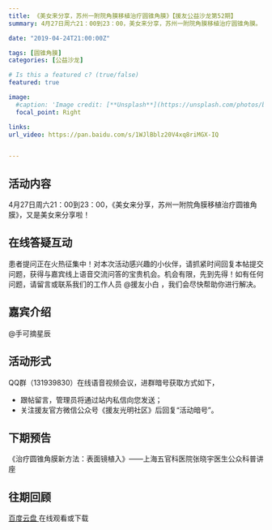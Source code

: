 ```yaml
---
title: 《美女来分享，苏州一附院角膜移植治疗圆锥角膜》【援友公益沙龙第52期】
summary: 4月27日周六21：00到23：00，美女来分享，苏州一附院角膜移植治疗圆锥角膜。

date: "2019-04-24T21:00:00Z"

tags: [圆锥角膜]
categories: [公益沙龙]

# Is this a featured c? (true/false)
featured: true

image:
  #caption: 'Image credit: [**Unsplash**](https://unsplash.com/photos/bzdhc5b3Bxs)'
  focal_point: Right

links:
url_video: https://pan.baidu.com/s/1WJlBblz20V4xq8riMGX-IQ


---
```


## 活动内容

4月27日周六21：00到23：00，《美女来分享，苏州一附院角膜移植治疗圆锥角膜》，又是美女来分享啦！

## 在线答疑互动

患者提问正在火热征集中！对本次活动感兴趣的小伙伴，请抓紧时间回复本帖提交问题，获得与嘉宾线上语音交流问答的宝贵机会。机会有限，先到先得！如有任何问题，请留言或联系我们的工作人员 @援友小白 ，我们会尽快帮助你进行解决。

## 嘉宾介绍

 @手可摘星辰

## 活动形式

QQ群（131939830）在线语音视频会议，进群暗号获取方式如下，

* 跟帖留言，管理员将通过站内私信向您发送；
* 关注援友官方微信公众号《援友光明社区》后回复“活动暗号”。

## 下期预告
《治疗圆锥角膜新方法：表面镜植入》——上海五官科医院张晓宇医生公众科普讲座

## 往期回顾

[百度云盘 ](https://pan.baidu.com/s/1WJlBblz20V4xq8riMGX-IQ)在线观看或下载
